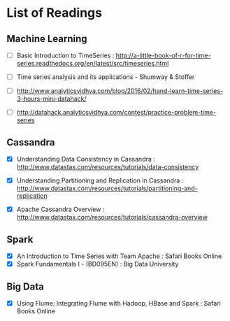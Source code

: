 # List of Readings
## Machine Learning
- [ ] Basic Introduction to TimeSeries : http://a-little-book-of-r-for-time-series.readthedocs.org/en/latest/src/timeseries.html

- [ ] Time series analysis and its applications - Shumway & Stoffer

- [ ] http://www.analyticsvidhya.com/blog/2016/02/hand-learn-time-series-3-hours-mini-datahack/

- [ ] http://datahack.analyticsvidhya.com/contest/practice-problem-time-series

## Cassandra
- [x] Understanding Data Consistency in Cassandra  : http://www.datastax.com/resources/tutorials/data-consistency 

- [x] Understanding Partitioning and Replication in Cassandra : http://www.datastax.com/resources/tutorials/partitioning-and-replication

- [x] Apache Cassandra Overview : http://www.datastax.com/resources/tutorials/cassandra-overview

## Spark
- [x] An Introduction to Time Series with Team Apache : Safari Books Online
- [x] Spark Fundamentals I - (BD095EN)  : Big Data University
 
## Big Data
- [x] Using Flume: Integrating Flume with Hadoop, HBase and Spark : Safari Books Online
